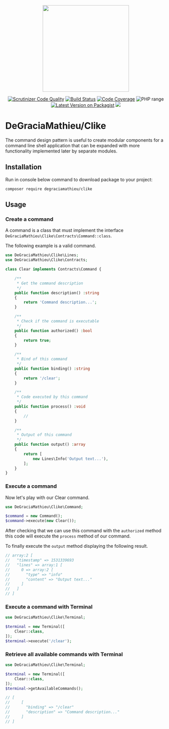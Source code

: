 <p align="center">
<img src="https://i17.servimg.com/u/f17/11/13/61/32/clike10.png" width="270">
</p>
<p align="center">
 <a href="https://scrutinizer-ci.com/g/degraciamathieu/clike/?branch=master"><img src="https://scrutinizer-ci.com/g/DeGraciaMathieu/Clike/badges/quality-score.png?b=master" alt="Scrutinizer Code Quality"></a>
<a href="https://travis-ci.org/DeGraciaMathieu/Clike"><img src="https://travis-ci.org/DeGraciaMathieu/Clike.svg?branch=master" alt="Build Status"></a>
<a href="https://scrutinizer-ci.com/g/DeGraciaMathieu/Clike/?branch=master"><img src="https://scrutinizer-ci.com/g/DeGraciaMathieu/Clike/badges/coverage.png?b=master" alt="Code Coverage"></a>
<img src="https://img.shields.io/travis/php-v/DeGraciaMathieu/Clike.svg" alt="PHP range"> 
<a href="https://packagist.org/packages/degraciamathieu/clike"><img src="https://img.shields.io/packagist/v/degraciamathieu/clike.svg?style=flat-square" alt="Latest Version on Packagist"></a>
<a href='https://packagist.org/packages/degraciamathieu/clike'><img src='https://img.shields.io/packagist/dt/degraciamathieu/clike.svg?style=flat-square' /></a> 
</p>

# DeGraciaMathieu/Clike

The command design pattern is useful to create modular components for a command line shell application that can be expanded with more functionality implemented later by separate modules.

## Installation
 
Run in console below command to download package to your project:

```
composer require degraciamathieu/clike
```

## Usage

### Create a command

A command is a class that must implement the interface ```DeGraciaMathieu\Clike\Contracts\Command::class```.

The following example is a valid command.

```php
use DeGraciaMathieu\Clike\Lines;
use DeGraciaMathieu\Clike\Contracts;

class Clear implements Contracts\Command {

    /**
     * Get the command description
     */
    public function description() :string
    {
        return 'Command description...';
    }

    /**
     * Check if the command is executable
     */
    public function authorized() :bool
    {
        return true;
    }

    /**
     * Bind of this command
     */
    public function binding() :string
    {
        return '/clear';
    }

    /**
     * Code executed by this command
     */
    public function process() :void
    {
        //
    }

    /**
     * Output of this command
     */
    public function output() :array
    {
        return [
            new Lines\Info('Output text...'),
        ];
    }
}
```

### Execute a command

Now let's play with our Clear command.

```php
use DeGraciaMathieu\Clike\Command;

$command = new Command();
$command->execute(new Clear());
```

After checking that we can use this command with the ```authorized``` method this code will execute the ```process``` method of our command.

To finally execute the ```output``` method displaying the following result.

```php
// array:2 [
//   "timestamp" => 1531339693
//   "lines" => array:1 [
//     0 => array:2 [
//       "type" => "info"
//       "content" => "Output text..."
//     ]
//   ]
// ]
```

### Execute a command with Terminal

```php
use DeGraciaMathieu\Clike\Terminal;

$terminal = new Terminal([
    Clear::class,
]);
$terminal->execute('/clear');
```

### Retrieve all available commands with Terminal

```php
use DeGraciaMathieu\Clike\Terminal;

$terminal = new Terminal([
    Clear::class,
]);
$terminal->getAvailableCommands();

// [
//     [
//       "binding" => "/clear"
//       "description" => "Command description..."
//     ]
// ]
```
